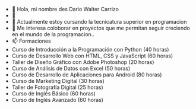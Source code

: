 - 👋 Hola, mi nombre des Dario Walter Carrizo
- 👀 
- 🌱 Actualmente estoy cursando la  tecnicatura superior  en programacion
- 💞️ Me interesa coloborar en proyectos que me permitan seguir creciendo en el mundo de la programacion..
- 📫 Formaciones
- Curso de Introducción a la Programación con Python (40 horas)
- Curso de Desarrollo Web con HTML, CSS y JavaScript (60 horas)
- Taller de Diseño Gráfico con Adobe Photoshop (20 horas)
- Curso de Análisis de Datos con Excel (50 horas)
- Curso de Desarrollo de Aplicaciones para Android (80 horas)
- Curso de Marketing Digital (30 horas)
- Taller de Fotografía Digital (25 horas)
- Curso de Inglés Básico (60 horas)
- Curso de Inglés Avanzado (60 horas)

<!---
dwc1970/dwc1970 is a ✨ special ✨ repository because its `README.md` (this file) appears on your GitHub profile.
You can click the Preview link to take a look at your changes.
--->
